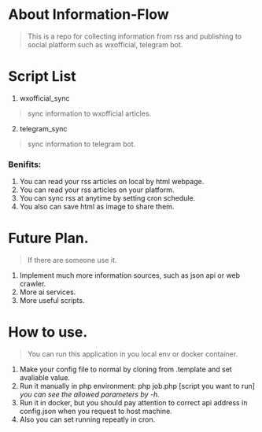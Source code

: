 # About Information-Flow

> This is a repo for collecting information from rss and publishing to social platform such as wxofficial, telegram bot.

# Script List
1. wxofficial_sync
> sync information to wxofficial articles.

2. telegram_sync
> sync information to telegram bot.

### Benifits:
1. You can read your rss articles on local by html webpage.
2. You can read your rss articles on your platform.
3. You can sync rss at anytime by setting cron schedule.
4. You also can save html as image to share them.

# Future Plan.
> If there are someone use it.
1. Implement much more information sources, such as json api or web crawler.
2. More ai services.
3. More useful scripts.

# How to use.

> You can run this application in you local env or docker container.

1. Make your config file to normal by cloning from .template and set avaliable value.
2. Run it manually in php environment: php job.php [script you want to run]
*you can see the allowed parameters by -h.*
3. Run it in docker, but you should pay attention to correct api address in config.json when you request to host machine.
4. Also you can set running repeatly in cron.

